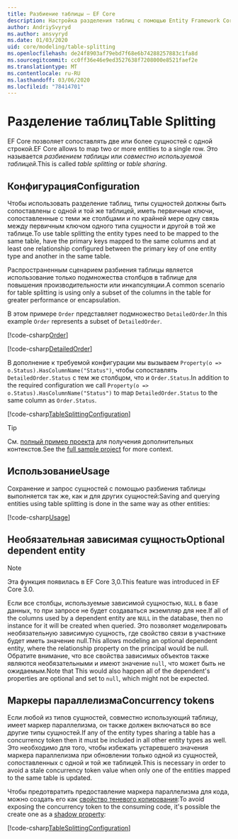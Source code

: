 ```yaml
---
title: Разбиение таблицы — EF Core
description: Настройка разделения таблиц с помощью Entity Framework Core
author: AndriySvyryd
ms.author: ansvyryd
ms.date: 01/03/2020
uid: core/modeling/table-splitting
ms.openlocfilehash: de24f8903af79ebd7f68e6b74288257883c1fa8d
ms.sourcegitcommit: cc0ff36e46e9ed3527638f7208000e8521faef2e
ms.translationtype: MT
ms.contentlocale: ru-RU
ms.lasthandoff: 03/06/2020
ms.locfileid: "78414701"
---
```

# <a name="table-splitting"></a><span data-ttu-id="3b3cb-103">Разделение таблиц</span><span class="sxs-lookup"><span data-stu-id="3b3cb-103">Table Splitting</span></span>

<span data-ttu-id="3b3cb-104">EF Core позволяет сопоставлять две или более сущностей с одной строкой.</span><span class="sxs-lookup"><span data-stu-id="3b3cb-104">EF Core allows to map two or more entities to a single row.</span></span> <span data-ttu-id="3b3cb-105">Это называется _разбиением таблицы_ или _совместно используемой таблицей_.</span><span class="sxs-lookup"><span data-stu-id="3b3cb-105">This is called _table splitting_ or _table sharing_.</span></span>

## <a name="configuration"></a><span data-ttu-id="3b3cb-106">Конфигурация</span><span class="sxs-lookup"><span data-stu-id="3b3cb-106">Configuration</span></span>

<span data-ttu-id="3b3cb-107">Чтобы использовать разделение таблиц, типы сущностей должны быть сопоставлены с одной и той же таблицей, иметь первичные ключи, сопоставленные с теми же столбцами и по крайней мере одну связь между первичным ключом одного типа сущности и другой в той же таблице.</span><span class="sxs-lookup"><span data-stu-id="3b3cb-107">To use table splitting the entity types need to be mapped to the same table, have the primary keys mapped to the same columns and at least one relationship configured between the primary key of one entity type and another in the same table.</span></span>

<span data-ttu-id="3b3cb-108">Распространенным сценарием разбиения таблицы является использование только подмножества столбцов в таблице для повышения производительности или инкапсуляции.</span><span class="sxs-lookup"><span data-stu-id="3b3cb-108">A common scenario for table splitting is using only a subset of the columns in the table for greater performance or encapsulation.</span></span>

<span data-ttu-id="3b3cb-109">В этом примере `Order` представляет подмножество `DetailedOrder`.</span><span class="sxs-lookup"><span data-stu-id="3b3cb-109">In this example `Order` represents a subset of `DetailedOrder`.</span></span>

[!code-csharp[Order](../../../samples/core/Modeling/TableSplitting/Order.cs?name=Order)]

[!code-csharp[DetailedOrder](../../../samples/core/Modeling/TableSplitting/DetailedOrder.cs?name=DetailedOrder)]

<span data-ttu-id="3b3cb-110">В дополнение к требуемой конфигурации мы вызываем `Property(o => o.Status).HasColumnName("Status")`, чтобы сопоставлять `DetailedOrder.Status` с тем же столбцом, что и `Order.Status`.</span><span class="sxs-lookup"><span data-stu-id="3b3cb-110">In addition to the required configuration we call `Property(o => o.Status).HasColumnName("Status")` to map `DetailedOrder.Status` to the same column as `Order.Status`.</span></span>

[!code-csharp[TableSplittingConfiguration](../../../samples/core/Modeling/TableSplitting/TableSplittingContext.cs?name=TableSplitting)]

> [!TIP]
> <span data-ttu-id="3b3cb-111">См. [полный пример проекта](https://github.com/dotnet/EntityFramework.Docs/tree/master/samples/core/Modeling/TableSplitting) для получения дополнительных контекстов.</span><span class="sxs-lookup"><span data-stu-id="3b3cb-111">See the [full sample project](https://github.com/dotnet/EntityFramework.Docs/tree/master/samples/core/Modeling/TableSplitting) for more context.</span></span>

## <a name="usage"></a><span data-ttu-id="3b3cb-112">Использование</span><span class="sxs-lookup"><span data-stu-id="3b3cb-112">Usage</span></span>

<span data-ttu-id="3b3cb-113">Сохранение и запрос сущностей с помощью разбиения таблицы выполняется так же, как и для других сущностей:</span><span class="sxs-lookup"><span data-stu-id="3b3cb-113">Saving and querying entities using table splitting is done in the same way as other entities:</span></span>

[!code-csharp[Usage](../../../samples/core/Modeling/TableSplitting/Program.cs?name=Usage)]

## <a name="optional-dependent-entity"></a><span data-ttu-id="3b3cb-114">Необязательная зависимая сущность</span><span class="sxs-lookup"><span data-stu-id="3b3cb-114">Optional dependent entity</span></span>

> [!NOTE]
> <span data-ttu-id="3b3cb-115">Эта функция появилась в EF Core 3,0.</span><span class="sxs-lookup"><span data-stu-id="3b3cb-115">This feature was introduced in EF Core 3.0.</span></span>

<span data-ttu-id="3b3cb-116">Если все столбцы, используемые зависимой сущностью, `NULL` в базе данных, то при запросе не будет создаваться экземпляр для нее.</span><span class="sxs-lookup"><span data-stu-id="3b3cb-116">If all of the columns used by a dependent entity are `NULL` in the database, then no instance for it will be created when queried.</span></span> <span data-ttu-id="3b3cb-117">Это позволяет моделировать необязательную зависимую сущность, где свойство связи в участнике будет иметь значение null.</span><span class="sxs-lookup"><span data-stu-id="3b3cb-117">This allows modeling an optional dependent entity, where the relationship property on the principal would be null.</span></span> <span data-ttu-id="3b3cb-118">Обратите внимание, что все свойства зависимых объектов также являются необязательными и имеют значение `null`, что может быть не ожидаемым.</span><span class="sxs-lookup"><span data-stu-id="3b3cb-118">Note that This would also happen all of the dependent's properties are optional and set to `null`, which might not be expected.</span></span>

## <a name="concurrency-tokens"></a><span data-ttu-id="3b3cb-119">Маркеры параллелизма</span><span class="sxs-lookup"><span data-stu-id="3b3cb-119">Concurrency tokens</span></span>

<span data-ttu-id="3b3cb-120">Если любой из типов сущностей, совместно использующий таблицу, имеет маркер параллелизма, он также должен включаться во все другие типы сущностей.</span><span class="sxs-lookup"><span data-stu-id="3b3cb-120">If any of the entity types sharing a table has a concurrency token then it must be included in all other entity types as well.</span></span> <span data-ttu-id="3b3cb-121">Это необходимо для того, чтобы избежать устаревшего значения маркера параллелизма при обновлении только одной из сущностей, сопоставленных с одной и той же таблицей.</span><span class="sxs-lookup"><span data-stu-id="3b3cb-121">This is necessary in order to avoid a stale concurrency token value when only one of the entities mapped to the same table is updated.</span></span>

<span data-ttu-id="3b3cb-122">Чтобы предотвратить предоставление маркера параллелизма для кода, можно создать его как [свойство теневого копирования](xref:core/modeling/shadow-properties):</span><span class="sxs-lookup"><span data-stu-id="3b3cb-122">To avoid exposing the concurrency token to the consuming code, it's possible the create one as a [shadow property](xref:core/modeling/shadow-properties):</span></span>

[!code-csharp[TableSplittingConfiguration](../../../samples/core/Modeling/TableSplitting/TableSplittingContext.cs?name=ConcurrencyToken&highlight=2)]
